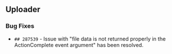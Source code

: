 ##  Uploader

###    Bug Fixes

- `## 287539` - Issue with "file data is not returned properly in the ActionComplete event argument" has been resolved.
